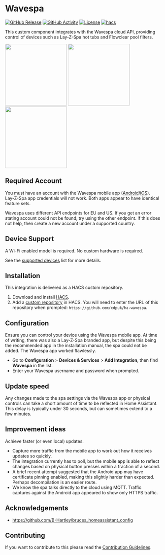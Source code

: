 # Wavespa

[![GitHub Release][releases-shield]][releases]
[![GitHub Activity][commits-shield]][commits]
[![License][license-shield]](LICENSE)
[![hacs][hacsbadge]][hacs]

This custom component integrates with the Wavespa cloud API, providing control of devices such as Lay-Z-Spa hot tubs and Flowclear pool filters.

<p float="left">
  <img src="images/demo-thermostat.png" width="200" />
  <img src="images/demo-controls.png" width="200" />
  <img src="images/demo-diagnostic.png" width="200" />
</p>

## Required Account

You must have an account with the Wavespa mobile app ([Android][wavespa-android]/[iOS][wavespa-ios]). Lay-Z-Spa app credentials will not work. Both apps appear to have identical feature sets.

Wavespa uses different API endpoints for EU and US. If you get an error stating account could not be found, try using the other endpoint. If this does not help, then create a new account under a supported country.

## Device Support

A Wi-Fi enabled model is required. No custom hardware is required.

See the [supported devices](docs/supported-devices.md) list for more details.

## Installation

This integration is delivered as a HACS custom repository.

1. Download and install [HACS][hacs-download].
2. Add a [custom repository][hacs-custom] in HACS. You will need to enter the URL of this repository when prompted: `https://github.com/cdpuk/ha-wavespa`.

## Configuration

Ensure you can control your device using the Wavespa mobile app. At time of writing, there was also a Lay-Z-Spa branded app, but despite this being the recommended app in the installation manual, the spa could not be added. The Wavespa app worked flawlessly.

- Go to **Configuration** > **Devices & Services** > **Add Integration**, then find **Wavespa** in the list.
- Enter your Wavespa username and password when prompted.

## Update speed

Any changes made to the spa settings via the Wavespa app or physical controls can take a short amount of time to be reflected in Home Assistant. This delay is typically under 30 seconds, but can sometimes extend to a few minutes.

## Improvement ideas

Achieve faster (or even local) updates.

- Capture more traffic from the mobile app to work out how it receives updates so quickly.
- The integration currently has to poll, but the mobile app is able to reflect changes based on physical button presses within a fraction of a second.
- A brief recent attempt suggested that the Android app may have certificate pinning enabled, making this slightly harder than expected. Perhaps decompilation is an easier route.
- We know the spa talks directly to the cloud using MQTT. Traffic captures against the Android app appeared to show only HTTPS traffic.

## Acknowledgements

- https://github.com/B-Hartley/bruces_homeassistant_config

## Contributing

If you want to contribute to this please read the [Contribution Guidelines](CONTRIBUTING.md).

[commits-shield]: https://img.shields.io/github/commit-activity/y/cdpuk/ha-wavespa.svg?style=for-the-badge
[commits]: https://github.com/cdpuk/ha-wavespa/commits/main
[hacs]: https://github.com/custom-components/hacs
[hacsbadge]: https://img.shields.io/badge/HACS-Custom-orange.svg?style=for-the-badge
[license-shield]: https://img.shields.io/github/license/cdpuk/ha-wavespa.svg?style=for-the-badge
[releases-shield]: https://img.shields.io/github/release/cdpuk/ha-wavespa.svg?style=for-the-badge
[releases]: https://github.com/cdpuk/ha-wavespa/releases
[hacs-download]: https://hacs.xyz/docs/setup/download
[hacs-custom]: https://hacs.xyz/docs/faq/custom_repositories
[wavespa-android]: https://play.google.com/store/apps/details?id=com.layzspa.smartHome
[wavespa-ios]: https://apps.apple.com/us/app/wavespa-smart-hub/id1456731336
